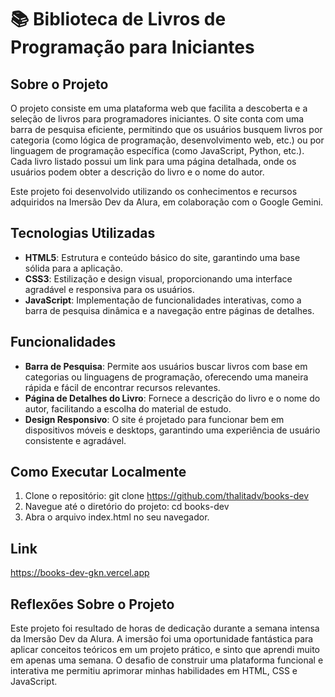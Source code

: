 # 📚 Biblioteca de Livros de Programação para Iniciantes

## Sobre o Projeto

O projeto consiste em uma plataforma web que facilita a descoberta e a seleção de livros para programadores iniciantes. O site conta com uma barra de pesquisa eficiente, permitindo que os usuários busquem livros por categoria (como lógica de programação, desenvolvimento web, etc.) ou por linguagem de programação específica (como JavaScript, Python, etc.). Cada livro listado possui um link para uma página detalhada, onde os usuários podem obter a descrição do livro e o nome do autor.

Este projeto foi desenvolvido utilizando os conhecimentos e recursos adquiridos na Imersão Dev da Alura, em colaboração com o Google Gemini.

## Tecnologias Utilizadas

- **HTML5**: Estrutura e conteúdo básico do site, garantindo uma base sólida para a aplicação.
- **CSS3**: Estilização e design visual, proporcionando uma interface agradável e responsiva para os usuários.
- **JavaScript**: Implementação de funcionalidades interativas, como a barra de pesquisa dinâmica e a navegação entre páginas de detalhes.

## Funcionalidades

- **Barra de Pesquisa**: Permite aos usuários buscar livros com base em categorias ou linguagens de programação, oferecendo uma maneira rápida e fácil de encontrar recursos relevantes.
- **Página de Detalhes do Livro**: Fornece a descrição do livro e o nome do autor, facilitando a escolha do material de estudo.
- **Design Responsivo**: O site é projetado para funcionar bem em dispositivos móveis e desktops, garantindo uma experiência de usuário consistente e agradável.

## Como Executar Localmente

1. Clone o repositório: git clone https://github.com/thalitadv/books-dev
2. Navegue até o diretório do projeto: cd books-dev
3. Abra o arquivo index.html no seu navegador.

## Link

https://books-dev-gkn.vercel.app

## Reflexões Sobre o Projeto

Este projeto foi resultado de horas de dedicação durante a semana intensa da Imersão Dev da Alura. A imersão foi uma oportunidade fantástica para aplicar conceitos teóricos em um projeto prático, e sinto que aprendi muito em apenas uma semana. O desafio de construir uma plataforma funcional e interativa me permitiu aprimorar minhas habilidades em HTML, CSS e JavaScript.
